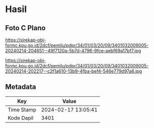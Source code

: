# Hasil

## Foto C Plano

https://sirekap-obj-formc.kpu.go.id/2dcf/pemilu/pdpr/34/01/03/20/09/3401032009005-20240214-204651--49f7120a-5b7d-4796-9fce-aebf69a17bf7.jpg

https://sirekap-obj-formc.kpu.go.id/2dcf/pemilu/pdpr/34/01/03/20/09/3401032009005-20240214-202217--c2f1a610-13b9-4fba-bef4-546e779d97a6.jpg


## Metadata

| Key        | Value               |
| ---------- | ------------------- |
| Time Stamp | 2024-02-17 13:05:41 |
| Kode Dapil | 3401                |




